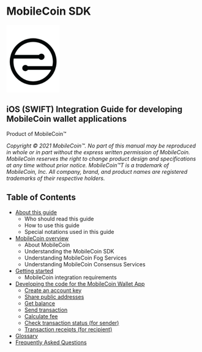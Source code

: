 # MobileCoin SDK

![MobileCoin logo](.gitbook/assets/mobilecoin-logo.png)

## iOS (SWIFT) Integration Guide for developing MobileCoin wallet applications

Product of MobileCoin™

_Copyright © 2021 MobileCoin™. No part of this manual may be reproduced in whole or in part without the express written permission of MobileCoin. MobileCoin reserves the right to change product design and specifications at any time without prior notice. MobileCoin™T is a trademark of MobileCoin, Inc. All company, brand, and product names are registered trademarks of their respective holders._

## Table of Contents

* [About this guide](docs/docs/about.md)
  * Who should read this guide
  * How to use this guide
  * Special notations used in this guide
* [MobileCoin overview](docs/docs/mobilecoin.md)
  * About MobileCoin
  * Understanding the MobileCoin SDK
  * Understanding MobileCoin Fog Services
  * Understanding MobileCoin Consensus Services
* [Getting started](docs/docs/getting-started.md)
  * MobileCoin integration requirements
* [Developing the code for the MobileCoin Wallet App](docs/docs/dev-overview/)
  * [Create an account key](docs/docs/dev-overview/create-account-key.md)
  * [Share public addresses](docs/docs/dev-overview/share-public-addresses.md)
  * [Get balance](docs/docs/dev-overview/get-balance.md)
  * [Send transaction](docs/docs/dev-overview/send-transaction.md)
  * [Calculate fee](docs/docs/dev-overview/calculate-fee.md)
  * [Check transaction status (for sender)](docs/docs/dev-overview/check-transaction-status.md)
  * [Transaction receipts (for recipient)](docs/docs/dev-overview/transaction-receipts.md)
* [Glossary](docs/docs/glossary.md)
* [Frequently Asked Questions](docs/docs/faq.md)
